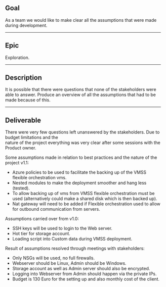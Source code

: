 ## Goal
As a team we would like to make clear all the assumptions that were made during development.

----
## Epic
Exploration.

----
## Description
It is possible that there were questions that none of the stakeholders were able to answer.
Produce an overview of all the assumptions that had to be made because of this.

----
## Deliverable

There were very few questions left unanswered by the stakeholders. Due to budget limitations and the  
nature of the project everything was very clear after some sessions with the Product owner.  

Some assumptions made in relation to best practices and the nature of the project v1.1:
-   Azure policies to be used to facilitate the backing up of the VMSS flexible orchestration vms.
-   Nested modules to make the deployment smoother and hang less (tested).
-   To allow backing up of vms from VMSS flexible orchestration must be used (alternatively could make a shared disk which is then backed up).
-   Nat gateway will need to be added if Flexible orchestration used to allow for outbound communication from servers.

Assumptions carried over from v1.0:
-   SSH keys will be used to login to the Web server.
-   Hot tier for storage account.
-   Loading script into Custom data during VMSS deployment.

Result of assumptions resolved through meetings with stakeholders:
-   Only NSGs will be used, no full firewalls.
-   Webserver should be Linux, Admin should be Windows.
-   Storage account as well as Admin server should also be encrypted.
-   Logging into Webserver from Admin should happen via the private IPs.
-   Budget is 130 Euro for the setting up and also monthly cost of the client.